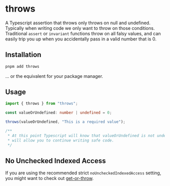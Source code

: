 # throws

A Typescript assertion that throws only throws on null and undefined. Typically
when writing code we only want to throw on those conditions. Traditional
`assert` or `invariant` functions throw on all falsy values, and can easily trip
you up when you accidentally pass in a valid number that is 0.

## Installation

```bash
pnpm add throws
```

... or the equivalent for your package manager.

## Usage

```typescript
import { throws } from "throws";

const valueOrUndefined: number | undefined = 0;

throws(valueOrUndefined, "This is a required value");

/**
 * At this point Typescript will know that valueOrUndefined is not undefined and
 * will allow you to continue writing safe code.
 */
```

## No Unchecked Indexed Access

If you are using the recommended strict `noUncheckedIndexedAccess` setting, you
might want to check out [get-or-throw](https://github.com/0x80/get-or-throw).
